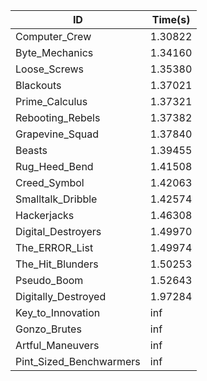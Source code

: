 |ID|Time(s)|
|-|-|
|Computer_Crew|1.30822|
|Byte_Mechanics|1.34160|
|Loose_Screws|1.35380|
|Blackouts|1.37021|
|Prime_Calculus|1.37321|
|Rebooting_Rebels|1.37382|
|Grapevine_Squad|1.37840|
|Beasts|1.39455|
|Rug_Heed_Bend|1.41508|
|Creed_Symbol|1.42063|
|Smalltalk_Dribble|1.42574|
|Hackerjacks|1.46308|
|Digital_Destroyers|1.49970|
|The_ERROR_List|1.49974|
|The_Hit_Blunders|1.50253|
|Pseudo_Boom|1.52643|
|Digitally_Destroyed|1.97284|
|Key_to_Innovation|inf|
|Gonzo_Brutes|inf|
|Artful_Maneuvers|inf|
|Pint_Sized_Benchwarmers|inf|
